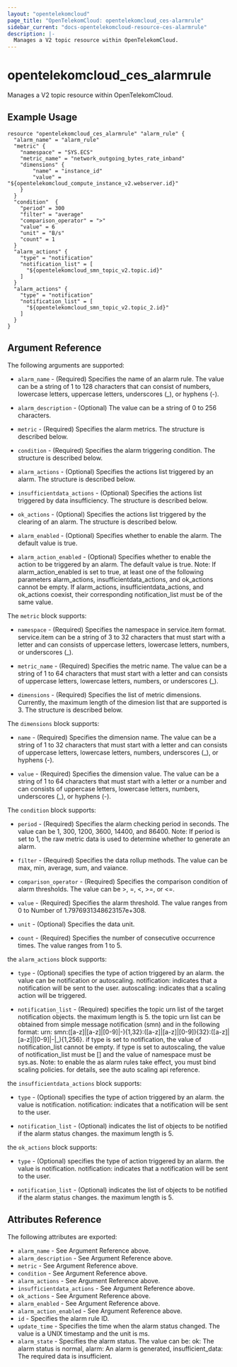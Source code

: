 ```yaml
---
layout: "opentelekomcloud"
page_title: "OpenTelekomCloud: opentelekomcloud_ces-alarmrule"
sidebar_current: "docs-opentelekomcloud-resource-ces-alarmrule"
description: |-
  Manages a V2 topic resource within OpenTelekomCloud.
---
```


# opentelekomcloud\_ces\_alarmrule

Manages a V2 topic resource within OpenTelekomCloud.

## Example Usage

```hcl
resource "opentelekomcloud_ces_alarmrule" "alarm_rule" {
  "alarm_name" = "alarm_rule"
  "metric" {
    "namespace" = "SYS.ECS"
    "metric_name" = "network_outgoing_bytes_rate_inband"
    "dimensions" {
        "name" = "instance_id"
        "value" = "${opentelekomcloud_compute_instance_v2.webserver.id}"
    }
  }
  "condition"  {
    "period" = 300
    "filter" = "average"
    "comparison_operator" = ">"
    "value" = 6
    "unit" = "B/s"
    "count" = 1
  }
  "alarm_actions" {
    "type" = "notification"
    "notification_list" = [
      "${opentelekomcloud_smn_topic_v2.topic.id}"
    ]
  }
  "alarm_actions" {
    "type" = "notification"
    "notification_list" = [
      "${opentelekomcloud_smn_topic_v2.topic_2.id}"
    ]
  }
}
```

## Argument Reference

The following arguments are supported:

* `alarm_name` - (Required) Specifies the name of an alarm rule. The value can
    be a string of 1 to 128 characters that can consist of numbers, lowercase letters,
    uppercase letters, underscores (_), or hyphens (-).

* `alarm_description` - (Optional) The value can be a string of 0 to 256 characters.

* `metric` - (Required) Specifies the alarm metrics. The structure is described
    below.

* `condition` - (Required) Specifies the alarm triggering condition. The structure
    is described below.

* `alarm_actions` - (Optional) Specifies the actions list triggered by an alarm. The
    structure is described below.

* `insufficientdata_actions` - (Optional) Specifies the actions list triggered by
    data insufficiency. The structure is described below.

* `ok_actions` - (Optional) Specifies the actions list triggered by the clearing of
    an alarm. The structure is described below.

* `alarm_enabled` - (Optional) Specifies whether to enable the alarm. The default
    value is true.

* `alarm_action_enabled` - (Optional) Specifies whether to enable the action
    to be triggered by an alarm. The default value is true.
    Note: If alarm_action_enabled is set to true, at least one of the following
    parameters alarm_actions, insufficientdata_actions, and ok_actions cannot
    be empty. If alarm_actions, insufficientdata_actions, and ok_actions coexist,
    their corresponding notification_list must be of the same value.

The `metric` block supports:

* `namespace` - (Required) Specifies the namespace in service.item format. service.item
    can be a string of 3 to 32 characters that must start with a letter and can
    consists of uppercase letters, lowercase letters, numbers, or underscores (_).

* `metric_name` - (Required) Specifies the metric name. The value can be a string
    of 1 to 64 characters that must start with a letter and can consists of uppercase
    letters, lowercase letters, numbers, or underscores (_).

* `dimensions` - (Required) Specifies the list of metric dimensions. Currently,
    the maximum length of the dimesion list that are supported is 3. The structure
    is described below.

The `dimensions` block supports:

* `name` - (Required) Specifies the dimension name. The value can be a string
    of 1 to 32 characters that must start with a letter and can consists of uppercase
    letters, lowercase letters, numbers, underscores (_), or hyphens (-).

* `value` - (Required) Specifies the dimension value. The value can be a string
    of 1 to 64 characters that must start with a letter or a number and can consists
    of uppercase letters, lowercase letters, numbers, underscores (_), or hyphens
    (-).

The `condition` block supports:

* `period` - (Required) Specifies the alarm checking period in seconds. The
    value can be 1, 300, 1200, 3600, 14400, and 86400.
    Note: If period is set to 1, the raw metric data is used to determine
    whether to generate an alarm.

* `filter` - (Required) Specifies the data rollup methods. The value can be
    max, min, average, sum, and vaiance.

* `comparison_operator` - (Required) Specifies the comparison condition of alarm
    thresholds. The value can be >, =, <, >=, or <=.

* `value` - (Required) Specifies the alarm threshold. The value ranges from
    0 to Number of 1.7976931348623157e+308.

* `unit` - (Optional) Specifies the data unit.

* `count` - (Required) Specifies the number of consecutive occurrence times.
    The value ranges from 1 to 5.

the `alarm_actions` block supports:

* `type` - (Optional) specifies the type of action triggered by an alarm. the
    value can be notification or autoscaling.
    notification: indicates that a notification will be sent to the user.
    autoscaling: indicates that a scaling action will be triggered.

* `notification_list` - (Required) specifies the topic urn list of the target
    notification objects. the maximum length is 5. the topic urn list can be
    obtained from simple message notification (smn) and in the following format:
    urn: smn:([a-z]|[a-z]|[0-9]|\-){1,32}:([a-z]|[a-z]|[0-9]){32}:([a-z]|[a-z]|[0-9]|\-|\_){1,256}.
    if type is set to notification, the value of notification_list cannot be
    empty. if type is set to autoscaling, the value of notification_list must
    be [] and the value of namespace must be sys.as.
    Note: to enable the as alarm rules take effect, you must bind scaling
    policies. for details, see the auto scaling api reference.

the `insufficientdata_actions` block supports:

* `type` - (Optional) specifies the type of action triggered by an alarm. the
    value is notification.
    notification: indicates that a notification will be sent to the user.

* `notification_list` - (Optional) indicates the list of objects to be notified
    if the alarm status changes. the maximum length is 5.

the `ok_actions` block supports:

* `type` - (Optional) specifies the type of action triggered by an alarm. the
    value is notification.
    notification: indicates that a notification will be sent to the user.

* `notification_list` - (Optional) indicates the list of objects to be notified
    if the alarm status changes. the maximum length is 5.

## Attributes Reference

The following attributes are exported:

* `alarm_name` - See Argument Reference above.
* `alarm_description` - See Argument Reference above.
* `metric` - See Argument Reference above.
* `condition` - See Argument Reference above.
* `alarm_actions` - See Argument Reference above.
* `insufficientdata_actions` - See Argument Reference above.
* `ok_actions` - See Argument Reference above.
* `alarm_enabled` - See Argument Reference above.
* `alarm_action_enabled` - See Argument Reference above.
* `id` - Specifies the alarm rule ID.
* `update_time` - Specifies the time when the alarm status changed. The value
    is a UNIX timestamp and the unit is ms.
* `alarm_state` - Specifies the alarm status. The value can be:
    ok: The alarm status is normal,
    alarm: An alarm is generated,
    insufficient_data: The required data is insufficient.

